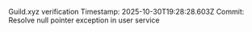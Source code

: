 Guild.xyz verification
Timestamp: 2025-10-30T19:28:28.603Z
Commit: Resolve null pointer exception in user service